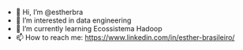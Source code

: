 - 👋 Hi, I’m @estherbra
- 👀 I’m interested in data engineering
- 🌱 I’m currently learning Ecossistema Hadoop
- 📫 How to reach me: https://www.linkedin.com/in/esther-brasileiro/

<!---
estherbra/estherbra is a ✨ special ✨ repository because its `README.md` (this file) appears on your GitHub profile.
You can click the Preview link to take a look at your changes.
--->
